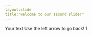 ```yaml
---
layout:slide
title:"welcome to our second slide!"
---
```

Your text
Use the left arrow to go back!
1
